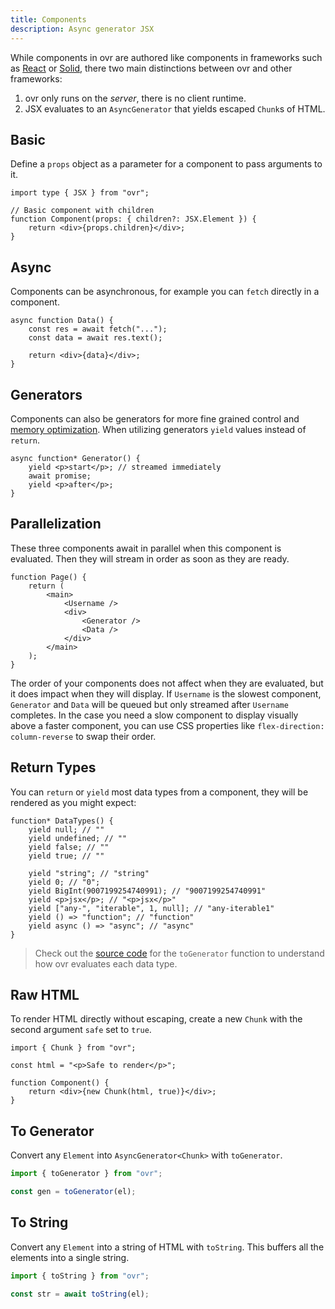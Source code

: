 ```yaml
---
title: Components
description: Async generator JSX
---
```


While components in ovr are authored like components in frameworks such as [React](https://react.dev/) or [Solid](https://docs.solidjs.com/), there two main distinctions between ovr and other frameworks:

1. ovr only runs on the _server_, there is no client runtime.
2. JSX evaluates to an `AsyncGenerator` that yields escaped `Chunk`s of HTML.

## Basic

Define a `props` object as a parameter for a component to pass arguments to it.

```tsx
import type { JSX } from "ovr";

// Basic component with children
function Component(props: { children?: JSX.Element }) {
	return <div>{props.children}</div>;
}
```

## Async

Components can be asynchronous, for example you can `fetch` directly in a component.

```tsx
async function Data() {
	const res = await fetch("...");
	const data = await res.text();

	return <div>{data}</div>;
}
```

## Generators

Components can also be generators for more fine grained control and [memory optimization](/demo/memory). When utilizing generators `yield` values instead of `return`.

```tsx
async function* Generator() {
	yield <p>start</p>; // streamed immediately
	await promise;
	yield <p>after</p>;
}
```

## Parallelization

These three components await in parallel when this component is evaluated. Then they will stream in order as soon as they are ready.

```tsx
function Page() {
	return (
		<main>
			<Username />
			<div>
				<Generator />
				<Data />
			</div>
		</main>
	);
}
```

The order of your components does not affect when they are evaluated, but it does impact when they will display. If `Username` is the slowest component, `Generator` and `Data` will be queued but only streamed after `Username` completes. In the case you need a slow component to display visually above a faster component, you can use CSS properties like `flex-direction: column-reverse` to swap their order.

## Return Types

You can `return` or `yield` most data types from a component, they will be rendered as you might expect:

```tsx
function* DataTypes() {
	yield null; // ""
	yield undefined; // ""
	yield false; // ""
	yield true; // ""

	yield "string"; // "string"
	yield 0; // "0";
	yield BigInt(9007199254740991); // "9007199254740991"
	yield <p>jsx</p>; // "<p>jsx</p>"
	yield ["any-", "iterable", 1, null]; // "any-iterable1"
	yield () => "function"; // "function"
	yield async () => "async"; // "async"
}
```

> Check out the [source code](https://github.com/rossrobino/ovr/blob/main/packages/ovr/src/jsx/index.ts) for the `toGenerator` function to understand how ovr evaluates each data type.

## Raw HTML

To render HTML directly without escaping, create a new `Chunk` with the second argument `safe` set to `true`.

```tsx
import { Chunk } from "ovr";

const html = "<p>Safe to render</p>";

function Component() {
	return <div>{new Chunk(html, true)}</div>;
}
```

## To Generator

Convert any `Element` into `AsyncGenerator<Chunk>` with `toGenerator`.

```ts
import { toGenerator } from "ovr";

const gen = toGenerator(el);
```

## To String

Convert any `Element` into a string of HTML with `toString`. This buffers all the elements into a single string.

```ts
import { toString } from "ovr";

const str = await toString(el);
```
